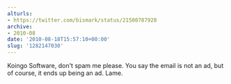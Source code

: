 ```yaml
---
alturls:
- https://twitter.com/bismark/status/21500787928
archive:
- 2010-08
date: '2010-08-18T15:57:10+00:00'
slug: '1282147030'
---
```


Koingo Software, don't spam me please.  You say the email is not an ad, but of course, it ends up being an ad.  Lame.

